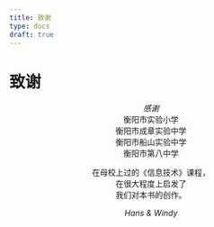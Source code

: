 ```yaml
---
title: 致谢
type: docs
draft: true
---
```


# 致谢

<p align="center">
    <i>感谢</i><br/>
    衡阳市实验小学<br/>
    衡阳市成章实验中学<br/>
    衡阳市船山实验中学<br/>
    衡阳市第八中学
</p>
<p align="center">
    在母校上过的《信息技术》课程，<br/>
    在很大程度上启发了<br/>
    我们对本书的创作。
</p>

<p align="center">
    <i>Hans & Windy</i>
</p>

